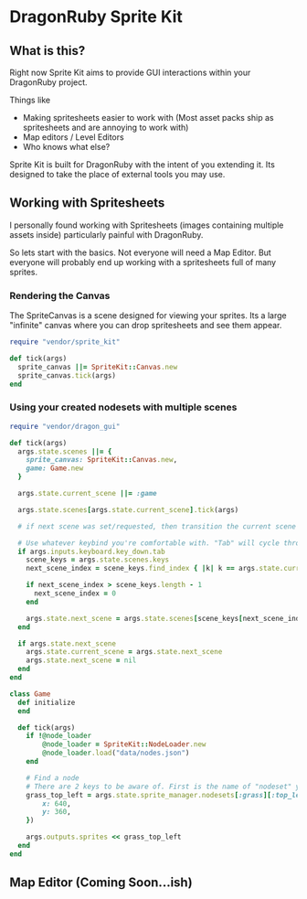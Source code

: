 # DragonRuby Sprite Kit

## What is this?

Right now Sprite Kit aims to provide GUI interactions within your DragonRuby project.

Things like

- Making spritesheets easier to work with (Most asset packs ship as spritesheets and are annoying to work with)
- Map editors / Level Editors
- Who knows what else?

Sprite Kit is built for DragonRuby with the intent of you extending it. Its designed to take the place of external tools you may use.

## Working with Spritesheets

I personally found working with Spritesheets (images containing multiple assets inside) particularly painful with DragonRuby.

So lets start with the basics. Not everyone will need a Map Editor. But everyone will probably end up working with a spritesheets full of many sprites.

### Rendering the Canvas

The SpriteCanvas is a scene designed for viewing your sprites. Its a large "infinite" canvas where you can drop spritesheets and see them appear.

```rb
require "vendor/sprite_kit"

def tick(args)
  sprite_canvas ||= SpriteKit::Canvas.new
  sprite_canvas.tick(args)
end
```

### Using your created nodesets with multiple scenes

```rb
require "vendor/dragon_gui"

def tick(args)
  args.state.scenes ||= {
    sprite_canvas: SpriteKit::Canvas.new,
    game: Game.new
  }

  args.state.current_scene ||= :game

  args.state.scenes[args.state.current_scene].tick(args)

  # if next scene was set/requested, then transition the current scene to the next scene

  # Use whatever keybind you're comfortable with. "Tab" will cycle through scenes in this case.
  if args.inputs.keyboard.key_down.tab
    scene_keys = args.state.scenes.keys
    next_scene_index = scene_keys.find_index { |k| k == args.state.current_scene } + 1

    if next_scene_index > scene_keys.length - 1
      next_scene_index = 0
    end

    args.state.next_scene = args.state.scenes[scene_keys[next_scene_index]]
  end

  if args.state.next_scene
    args.state.current_scene = args.state.next_scene
    args.state.next_scene = nil
  end
end

class Game
  def initialize
  end

  def tick(args)
    if !@node_loader
        @node_loader = SpriteKit::NodeLoader.new
        @node_loader.load("data/nodes.json")
    end

    # Find a node
    # There are 2 keys to be aware of. First is the name of "nodeset" your node is a part of. The second piece is the "node name" within the nodeset.
    grass_top_left = args.state.sprite_manager.nodesets[:grass][:top_left].merge({
        x: 640,
        y: 360,
    })

    args.outputs.sprites << grass_top_left
  end
end
```

## Map Editor (Coming Soon...ish)
